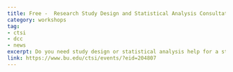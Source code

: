 ```yaml
---
title: Free -  Research Study Design and Statistical Analysis Consultation
category: workshops
tag: 
- ctsi
- dcc
- news
excerpt: Do you need study design or statistical analysis help for a study plan, grant proposal or manuscript submission? The CTSI offers free help with study design and statistical analysis.
link: https://www.bu.edu/ctsi/events/?eid=204807
---
```

	